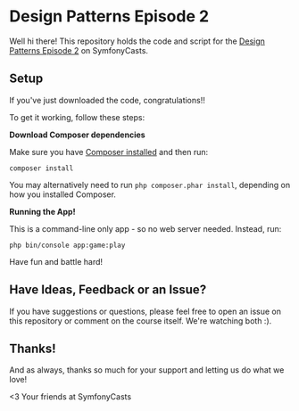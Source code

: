 # Design Patterns Episode 2

Well hi there! This repository holds the code and script
for the [Design Patterns Episode 2](https://symfonycasts.com/screencast/design-patterns-2) on SymfonyCasts.

## Setup

If you've just downloaded the code, congratulations!!

To get it working, follow these steps:

**Download Composer dependencies**

Make sure you have [Composer installed](https://getcomposer.org/download/)
and then run:

```
composer install
```

You may alternatively need to run `php composer.phar install`, depending
on how you installed Composer.

**Running the App!**

This is a command-line only app - so no web server needed. Instead, run:

```
php bin/console app:game:play
```

Have fun and battle hard!

## Have Ideas, Feedback or an Issue?

If you have suggestions or questions, please feel free to
open an issue on this repository or comment on the course
itself. We're watching both :).

## Thanks!

And as always, thanks so much for your support and letting
us do what we love!

<3 Your friends at SymfonyCasts
